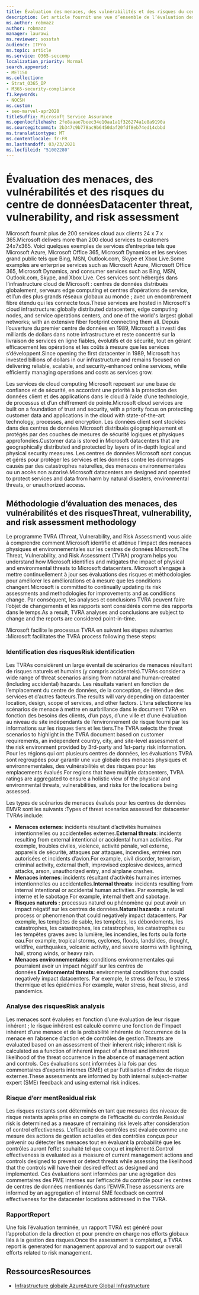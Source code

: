 ```yaml
---
title: Évaluation des menaces, des vulnérabilités et des risques du centre de données
description: Cet article fournit une vue d’ensemble de l’évaluation des menaces, des vulnérabilités et des risques des centres de données dans Microsoft 365.
ms.author: robmazz
author: robmazz
manager: laurawi
ms.reviewer: sosstah
audience: ITPro
ms.topic: article
ms.service: O365-seccomp
localization_priority: Normal
search.appverid:
- MET150
ms.collection:
- Strat_O365_IP
- M365-security-compliance
f1.keywords:
- NOCSH
ms.custom:
- seo-marvel-apr2020
titleSuffix: Microsoft Service Assurance
ms.openlocfilehash: 2fe8aaae7beec34e10aa1a1f326274a1e8a9190a
ms.sourcegitcommit: 2b347c9b778ac9b6450daf20fdf8eb74ed14cbbd
ms.translationtype: MT
ms.contentlocale: fr-FR
ms.lasthandoff: 03/23/2021
ms.locfileid: "51002280"
---
```

# <a name="datacenter-threat-vulnerability-and-risk-assessment"></a><span data-ttu-id="b17a2-103">Évaluation des menaces, des vulnérabilités et des risques du centre de données</span><span class="sxs-lookup"><span data-stu-id="b17a2-103">Datacenter threat, vulnerability, and risk assessment</span></span>

<span data-ttu-id="b17a2-104">Microsoft fournit plus de 200 services cloud aux clients 24 x 7 x 365.</span><span class="sxs-lookup"><span data-stu-id="b17a2-104">Microsoft delivers more than 200 cloud services to customers 24x7x365.</span></span> <span data-ttu-id="b17a2-105">Voici quelques exemples de services d’entreprise tels que Microsoft Azure, Microsoft Office 365, Microsoft Dynamics et les services grand public tels que Bing, MSN, Outlook.com, Skype et Xbox Live.</span><span class="sxs-lookup"><span data-stu-id="b17a2-105">Some examples are enterprise services such as Microsoft Azure, Microsoft Office 365, Microsoft Dynamics, and consumer services such as Bing, MSN, Outlook.com, Skype, and Xbox Live.</span></span> <span data-ttu-id="b17a2-106">Ces services sont hébergés dans l’infrastructure cloud de Microsoft : centres de données distribués globalement, serveurs edge computing et centres d’opérations de service, et l’un des plus grands réseaux globaux au monde ; avec un encombrement fibre étendu qui les connecte tous.</span><span class="sxs-lookup"><span data-stu-id="b17a2-106">These services are hosted in Microsoft's cloud infrastructure: globally distributed datacenters, edge computing nodes, and service operations centers, and one of the world's largest global networks; with an extensive fiber footprint connecting them all.</span></span> <span data-ttu-id="b17a2-107">Depuis l’ouverture du premier centre de données en 1989, Microsoft a investi des milliards de dollars dans notre infrastructure et reste concentré sur la livraison de services en ligne fiables, évolutifs et de sécurité, tout en gérant efficacement les opérations et les coûts à mesure que les services s’développent.</span><span class="sxs-lookup"><span data-stu-id="b17a2-107">Since opening the first datacenter in 1989, Microsoft has invested billions of dollars in our infrastructure and remains focused on delivering reliable, scalable, and security-enhanced online services, while efficiently managing operations and costs as services grow.</span></span>

<span data-ttu-id="b17a2-108">Les services de cloud computing Microsoft reposent sur une base de confiance et de sécurité, en accordant une priorité à la protection des données client et des applications dans le cloud à l’aide d’une technologie, de processus et d’un chiffrement de pointe.</span><span class="sxs-lookup"><span data-stu-id="b17a2-108">Microsoft cloud services are built on a foundation of trust and security, with a priority focus on protecting customer data and applications in the cloud with state-of-the-art technology, processes, and encryption.</span></span> <span data-ttu-id="b17a2-109">Les données client sont stockées dans des centres de données Microsoft distribués géographiquement et protégés par des couches de mesures de sécurité logiques et physiques approfondies.</span><span class="sxs-lookup"><span data-stu-id="b17a2-109">Customer data is stored in Microsoft datacenters that are geographically distributed and protected by layers of in-depth logical and physical security measures.</span></span> <span data-ttu-id="b17a2-110">Les centres de données Microsoft sont conçus et gérés pour protéger les services et les données contre les dommages causés par des catastrophes naturelles, des menaces environnementales ou un accès non autorisé.</span><span class="sxs-lookup"><span data-stu-id="b17a2-110">Microsoft datacenters are designed and operated to protect services and data from harm by natural disasters, environmental threats, or unauthorized access.</span></span>

## <a name="threat-vulnerability-and-risk-assessment-methodology"></a><span data-ttu-id="b17a2-111">Méthodologie d’évaluation des menaces, des vulnérabilités et des risques</span><span class="sxs-lookup"><span data-stu-id="b17a2-111">Threat, vulnerability, and risk assessment methodology</span></span>

<span data-ttu-id="b17a2-112">Le programme TVRA (Threat, Vulnerability, and Risk Assessment) vous aide à comprendre comment Microsoft identifie et atténue l’impact des menaces physiques et environnementales sur les centres de données Microsoft.</span><span class="sxs-lookup"><span data-stu-id="b17a2-112">The Threat, Vulnerability, and Risk Assessment (TVRA) program helps you understand how Microsoft identifies and mitigates the impact of physical and environmental threats to Microsoft datacenters.</span></span> <span data-ttu-id="b17a2-113">Microsoft s’engage à mettre continuellement à jour ses évaluations des risques et méthodologies pour améliorer les améliorations et à mesure que les conditions changent.</span><span class="sxs-lookup"><span data-stu-id="b17a2-113">Microsoft is committed to continually updating its risk assessments and methodologies for improvements and as conditions change.</span></span> <span data-ttu-id="b17a2-114">Par conséquent, les analyses et conclusions TVRA peuvent faire l’objet de changements et les rapports sont considérés comme des rapports dans le temps.</span><span class="sxs-lookup"><span data-stu-id="b17a2-114">As a result, TVRA analyses and conclusions are subject to change and the reports are considered point-in-time.</span></span>

<span data-ttu-id="b17a2-115">Microsoft facilite le processus TVRA en suivant les étapes suivantes :</span><span class="sxs-lookup"><span data-stu-id="b17a2-115">Microsoft facilitates the TVRA process following these steps:</span></span>

### <a name="risk-identification"></a><span data-ttu-id="b17a2-116">Identification des risques</span><span class="sxs-lookup"><span data-stu-id="b17a2-116">Risk identification</span></span>

<span data-ttu-id="b17a2-117">Les TVRAs considèrent un large éventail de scénarios de menaces résultant de risques naturels et humains (y compris accidentels).</span><span class="sxs-lookup"><span data-stu-id="b17a2-117">TVRAs consider a wide range of threat scenarios arising from natural and human-created (including accidental) hazards.</span></span> <span data-ttu-id="b17a2-118">Les résultats varient en fonction de l’emplacement du centre de données, de la conception, de l’étendue des services et d’autres facteurs.</span><span class="sxs-lookup"><span data-stu-id="b17a2-118">The results will vary depending on datacenter location, design, scope of services, and other factors.</span></span> <span data-ttu-id="b17a2-119">L’tvra sélectionne les scénarios de menace à mettre en surbrillance dans le document TVRA en fonction des besoins des clients, d’un pays, d’une ville et d’une évaluation au niveau du site indépendants de l’environnement de risque fourni par les informations sur les risques tiers et les tiers.</span><span class="sxs-lookup"><span data-stu-id="b17a2-119">The TVRA selects the threat scenarios to highlight in the TVRA document based on customer requirements, an independent country, city, and site-level assessment of the risk environment provided by 3rd-party and 1st-party risk information.</span></span> <span data-ttu-id="b17a2-120">Pour les régions qui ont plusieurs centres de données, les évaluations TVRA sont regroupées pour garantir une vue globale des menaces physiques et environnementales, des vulnérabilités et des risques pour les emplacements évalués.</span><span class="sxs-lookup"><span data-stu-id="b17a2-120">For regions that have multiple datacenters, TVRA ratings are aggregated to ensure a holistic view of the physical and environmental threats, vulnerabilities, and risks for the locations being assessed.</span></span>

<span data-ttu-id="b17a2-121">Les types de scénarios de menaces évalués pour les centres de données EMVR sont les suivants :</span><span class="sxs-lookup"><span data-stu-id="b17a2-121">Types of threat scenarios assessed for datacenter TVRAs include:</span></span>

- <span data-ttu-id="b17a2-122">**Menaces externes**: incidents résultant d’activités humaines intentionnelles ou accidentelles externes.</span><span class="sxs-lookup"><span data-stu-id="b17a2-122">**External threats**: incidents resulting from external intentional or accidental human activities.</span></span> <span data-ttu-id="b17a2-123">Par exemple, troubles civiles, violence, activité pénale, vol externe, appareils de sécurité, attaques par attaques, incendies, entrées non autorisées et incidents d’avion.</span><span class="sxs-lookup"><span data-stu-id="b17a2-123">For example, civil disorder, terrorism, criminal activity, external theft, improvised explosive devices, armed attacks, arson, unauthorized entry, and airplane crashes.</span></span>
- <span data-ttu-id="b17a2-124">**Menaces internes**: incidents résultant d’activités humaines internes intentionnelles ou accidentelles.</span><span class="sxs-lookup"><span data-stu-id="b17a2-124">**Internal threats**: incidents resulting from internal intentional or accidental human activities.</span></span> <span data-ttu-id="b17a2-125">Par exemple, le vol interne et le sabotage.</span><span class="sxs-lookup"><span data-stu-id="b17a2-125">For example, internal theft and sabotage.</span></span>
- <span data-ttu-id="b17a2-126">**Risques naturels :** processus naturel ou phénomène qui peut avoir un impact négatif sur les centres de données.</span><span class="sxs-lookup"><span data-stu-id="b17a2-126">**Natural hazards**: a natural process or phenomenon that could negatively impact datacenters.</span></span> <span data-ttu-id="b17a2-127">Par exemple, les tempêtes de sable, les tempêtes, les débordements, les catastrophes, les catastrophes, les catastrophes, les catastrophes ou les tempêtes graves avec la lumière, les incendies, les forts ou la forte eau.</span><span class="sxs-lookup"><span data-stu-id="b17a2-127">For example, tropical storms, cyclones, floods, landslides, drought, wildfire, earthquakes, volcanic activity, and severe storms with lightning, hail, strong winds, or heavy rain.</span></span>
- <span data-ttu-id="b17a2-128">**Menaces environnementales**: conditions environnementales qui pourraient avoir un impact négatif sur les centres de données.</span><span class="sxs-lookup"><span data-stu-id="b17a2-128">**Environmental threats**: environmental conditions that could negatively impact datacenters.</span></span> <span data-ttu-id="b17a2-129">Par exemple, le stress de l’eau, le stress thermique et les épidémies.</span><span class="sxs-lookup"><span data-stu-id="b17a2-129">For example, water stress, heat stress, and pandemics.</span></span>

### <a name="risk-analysis"></a><span data-ttu-id="b17a2-130">Analyse des risques</span><span class="sxs-lookup"><span data-stu-id="b17a2-130">Risk analysis</span></span>

<span data-ttu-id="b17a2-131">Les menaces sont évaluées en fonction d’une évaluation de leur risque inhérent ; le risque inhérent est calculé comme une fonction de l’impact inhérent d’une menace et de la probabilité inhérente de l’occurrence de la menace en l’absence d’action et de contrôles de gestion.</span><span class="sxs-lookup"><span data-stu-id="b17a2-131">Threats are evaluated based on an assessment of their inherent risk; inherent risk is calculated as a function of inherent impact of a threat and inherent likelihood of the threat occurrence in the absence of management action and controls.</span></span> <span data-ttu-id="b17a2-132">Ces évaluations sont informées à la fois par des commentaires d’experts internes (SME) et par l’utilisation d’index de risque externes.</span><span class="sxs-lookup"><span data-stu-id="b17a2-132">These assessments are informed by both internal subject-matter expert (SME) feedback and using external risk indices.</span></span>

### <a name="residual-risk"></a><span data-ttu-id="b17a2-133">Risque d’err ment</span><span class="sxs-lookup"><span data-stu-id="b17a2-133">Residual risk</span></span>

<span data-ttu-id="b17a2-134">Les risques restants sont déterminés en tant que mesures des niveaux de risque restants après prise en compte de l’efficacité du contrôle.</span><span class="sxs-lookup"><span data-stu-id="b17a2-134">Residual risk is determined as a measure of remaining risk levels after consideration of control effectiveness.</span></span> <span data-ttu-id="b17a2-135">L’efficacité des contrôles est évaluée comme une mesure des actions de gestion actuelles et des contrôles conçus pour prévenir ou détecter les menaces tout en évaluant la probabilité que les contrôles auront l’effet souhaité tel que conçu et implémenté.</span><span class="sxs-lookup"><span data-stu-id="b17a2-135">Control effectiveness is evaluated as a measure of current management actions and controls designed to prevent or detect threats while assessing the likelihood that the controls will have their desired effect as designed and implemented.</span></span> <span data-ttu-id="b17a2-136">Ces évaluations sont informées par une agrégation des commentaires des PME internes sur l’efficacité du contrôle pour les centres de centres de données mentionnés dans l’EMVR.</span><span class="sxs-lookup"><span data-stu-id="b17a2-136">These assessments are informed by an aggregation of internal SME feedback on control effectiveness for the datacenter locations addressed in the TVRA.</span></span>

### <a name="report"></a><span data-ttu-id="b17a2-137">Rapport</span><span class="sxs-lookup"><span data-stu-id="b17a2-137">Report</span></span>

<span data-ttu-id="b17a2-138">Une fois l’évaluation terminée, un rapport TVRA est généré pour l’approbation de la direction et pour prendre en charge nos efforts globaux liés à la gestion des risques.</span><span class="sxs-lookup"><span data-stu-id="b17a2-138">Once the assessment is completed, a TVRA report is generated for management approval and to support our overall efforts related to risk management.</span></span>

## <a name="resources"></a><span data-ttu-id="b17a2-139">Ressources</span><span class="sxs-lookup"><span data-stu-id="b17a2-139">Resources</span></span>

- [<span data-ttu-id="b17a2-140">Infrastructure globale Azure</span><span class="sxs-lookup"><span data-stu-id="b17a2-140">Azure Global Infrastructure</span></span>](https://www.microsoft.com/datacenters)
